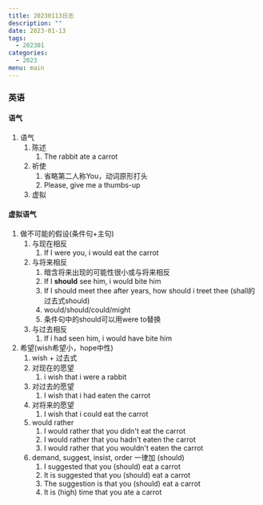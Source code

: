 ```yaml
---
title: 20230113日志
description: ""
date: 2023-01-13
tags:
  - 202301
categories:
  - 2023
menu: main
---
```



### 英语

#### 语气

1. 语气
   1. 陈述
      1. The rabbit ate a carrot
   2. 祈使
      1. 省略第二人称You，动词原形打头
      2. Please, give me a thumbs-up
   3. 虚拟

<!--more-->

#### 虚拟语气

1. 做不可能的假设(条件句+主句)
   1. 与现在相反
      1. If I were you, i would eat the carrot
   2. 与将来相反
      1. 暗含将来出现的可能性很小或与将来相反
      2. If I **should** see him, i would bite him
      3. If I should meet thee after years, how should i treet thee (shall的过去式should)
      4. would/should/could/might
      5. 条件句中的should可以用were to替换
   3. 与过去相反
      1. If i had seen him, i would have bite him
2. 希望(wish希望小，hope中性)
   1. wish + 过去式
   2. 对现在的愿望
      1. i wish that i were a rabbit
   3. 对过去的愿望
      1. I wish that i had eaten the carrot
   4. 对将来的愿望
      1. I wish that i could eat the carrot
   5. would rather
      1. I would rather that you didn't eat the carrot
      2. I would rather that you hadn't eaten the carrot
      3. I would rather that you wouldn't eaten the carrot
   6. demand, suggest, insist, order 一律加 (should)
      1. I suggested that you (should) eat a carrot
      2. It is suggested that you (should) eat a carrot
      3. The suggestion is that you (should) eat a carrot
      4. It is (high) time that you ate a carrot
  